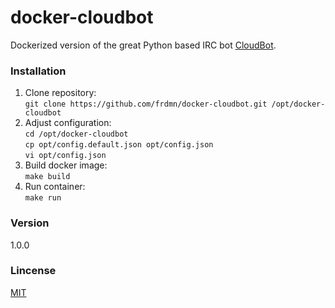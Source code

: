 # docker-cloudbot

Dockerized version of the great Python based IRC bot [CloudBot](https://github.com/CloudBotIRC/CloudBot).

### Installation

1. Clone repository:  
  `git clone https://github.com/frdmn/docker-cloudbot.git /opt/docker-cloudbot`
1. Adjust configuration:  
  `cd /opt/docker-cloudbot`  
  `cp opt/config.default.json opt/config.json`  
  `vi opt/config.json`  
1. Build docker image:  
  `make build`
1. Run container:  
  `make run`

### Version
1.0.0

### Lincense
[MIT](LICENSE)
